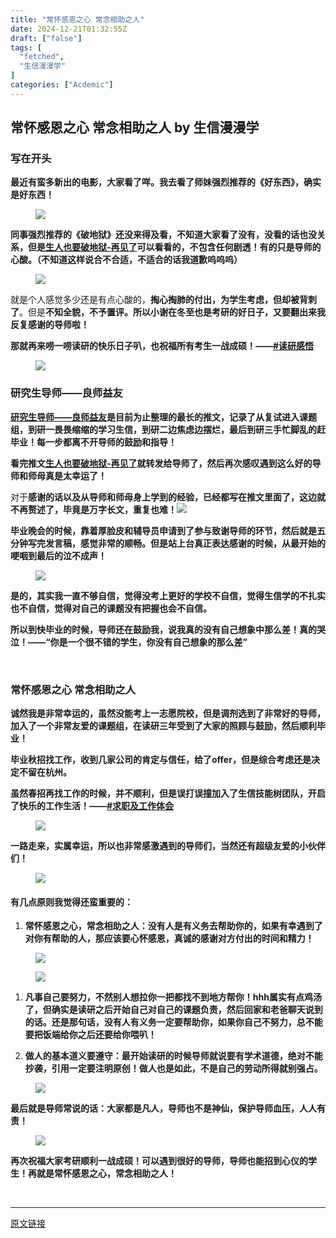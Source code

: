 ```yaml
---
title: "常怀感恩之心 常念相助之人"
date: 2024-12-21T01:32:55Z
draft: ["false"]
tags: [
  "fetched",
  "生信漫漫学"
]
categories: ["Acdemic"]
---
```

常怀感恩之心 常念相助之人 by 生信漫漫学
------
<div><section data-tool="mdnice编辑器" data-website="https://www.mdnice.com"><h3 data-tool="mdnice编辑器"><span data-cacheurl="" data-remoteid=""></span><span></span><span><span leaf="">写在开头</span></span><span></span></h3><p data-tool="mdnice编辑器"><strong><span leaf="">最近有蛮多新出的电影，大家看了咩。我去看了师妹强烈推荐的《好东西》，确实是好东西！</span></strong></p><figure data-tool="mdnice编辑器"><span leaf=""><img data-imgfileid="100007970" data-src="https://mmbiz.qpic.cn/sz_mmbiz_jpg/icQem1PXnP9bdn52qIU3nMfFRloegEwd6REOqgTn1VIH8fXkWHw1eWt9PRFfVNtbRQfp5SlnCURY4FiaWf6LwHOg/640?wx_fmt=jpeg&amp;from=appmsg" data-type="jpeg" src="https://mmbiz.qpic.cn/sz_mmbiz_jpg/icQem1PXnP9bdn52qIU3nMfFRloegEwd6REOqgTn1VIH8fXkWHw1eWt9PRFfVNtbRQfp5SlnCURY4FiaWf6LwHOg/640?wx_fmt=jpeg&amp;from=appmsg"></span></figure><p data-tool="mdnice编辑器"><strong><span leaf="">同事强烈推荐的《破地狱》还没来得及看，不知道大家看了没有，没看的话也没关系，但是</span><a href="https://mp.weixin.qq.com/s?__biz=MzI5NjUyNzkxMg==&amp;mid=2247496637&amp;idx=1&amp;sn=4a9bc37a30af011abad93fb5bfb072ec&amp;scene=21#wechat_redirect"><span leaf="">生人也要破地狱-再见了</span></a><span leaf="">可以看看的，不包含任何剧透！有的只是导师的心酸。（不知道这样说合不合适，不适合的话我道歉呜呜呜）</span></strong></p><figure data-tool="mdnice编辑器"><span leaf=""><img data-imgfileid="100007971" data-src="https://mmbiz.qpic.cn/sz_mmbiz_jpg/icQem1PXnP9bdn52qIU3nMfFRloegEwd6abSHL3ccmM2jjCUqgiatqDicPUia0PEJ4VjQLhX4cDeBUyPN7hrX1IdnA/640?wx_fmt=jpeg&amp;from=appmsg" data-type="jpeg" src="https://mmbiz.qpic.cn/sz_mmbiz_jpg/icQem1PXnP9bdn52qIU3nMfFRloegEwd6abSHL3ccmM2jjCUqgiatqDicPUia0PEJ4VjQLhX4cDeBUyPN7hrX1IdnA/640?wx_fmt=jpeg&amp;from=appmsg"></span></figure><p data-tool="mdnice编辑器"><span leaf="">就是个人感觉多少还是有点心酸的，</span><strong><span leaf="">掏心掏肺的付出，为学生考虑，但却被背刺了</span></strong><span leaf="">。但是</span><strong><span leaf="">不知全貌，不予置评。所以小谢在冬至也是考研的好日子，又要翻出来我反复感谢的导师啦！</span></strong></p><p data-tool="mdnice编辑器"><strong><span leaf="">那就再来唠一唠读研的快乐日子叭，也祝福所有考生一战成硕！——</span><a href="https://mp.weixin.qq.com/mp/appmsgalbum?__biz=MzkxOTI0Mjc3Mw==&amp;action=getalbum&amp;album_id=2996751287155441668&amp;scene=126&amp;sessionid=-476431330#wechat_redirect"><span leaf="">#读研感悟</span></a></strong></p><figure data-tool="mdnice编辑器"><span leaf=""><img data-imgfileid="100007969" data-src="https://mmbiz.qpic.cn/sz_mmbiz_png/icQem1PXnP9bdn52qIU3nMfFRloegEwd6ET1ZTaCuO92bvJnozLQ251OUErDSqPDoWWULlNyOU2iak84vErK9Ezw/640?wx_fmt=png&amp;from=appmsg" data-type="png" src="https://mmbiz.qpic.cn/sz_mmbiz_png/icQem1PXnP9bdn52qIU3nMfFRloegEwd6ET1ZTaCuO92bvJnozLQ251OUErDSqPDoWWULlNyOU2iak84vErK9Ezw/640?wx_fmt=png&amp;from=appmsg"></span></figure><h3 data-tool="mdnice编辑器"><span data-cacheurl="" data-remoteid=""></span><span></span><span><span leaf="">研究生导师——良师益友</span></span><span></span></h3><p data-tool="mdnice编辑器"><strong><a href="https://mp.weixin.qq.com/s?__biz=MzkxOTI0Mjc3Mw==&amp;mid=2247485819&amp;idx=1&amp;sn=0e6a20a0449f51a9788622891e4d24eb&amp;scene=21#wechat_redirect"><span leaf="">研究生导师——良师益友</span></a><span leaf="">是目前为止整理的最长的推文，记录了从复试进入课题组，到研一畏畏缩缩的学习生信，到研二边焦虑边摆烂，最后到研三手忙脚乱的赶毕业！每一步都离不开导师的鼓励和指导！</span></strong></p><p data-tool="mdnice编辑器"><strong><span leaf="">看完推文</span><a href="https://mp.weixin.qq.com/s?__biz=MzI5NjUyNzkxMg==&amp;mid=2247496637&amp;idx=1&amp;sn=4a9bc37a30af011abad93fb5bfb072ec&amp;scene=21#wechat_redirect"><span leaf="">生人也要破地狱-再见了</span></a><span leaf="">就转发给导师了，然后再次感叹遇到这么好的导师和师母真是太幸运了！</span></strong></p><p data-tool="mdnice编辑器"><span leaf="">对于</span><strong><span leaf="">感谢的话以及从导师和师母身上学到的经验，已经都写在推文里面了，这边就不再赘述了，毕竟是万字长文，重复也难！<img data-imgfileid="100007972" data-ratio="0.5650730411686588" data-src="https://mmbiz.qpic.cn/sz_mmbiz_jpg/icQem1PXnP9bdn52qIU3nMfFRloegEwd6iaUUrB8c9lRH9ibFjRYkSIgqxQg5ibq4DvoYbTQQc8sjib8vD7eqm4wIgw/640?wx_fmt=jpeg&amp;from=appmsg" data-type="jpeg" data-w="1506" src="https://mmbiz.qpic.cn/sz_mmbiz_jpg/icQem1PXnP9bdn52qIU3nMfFRloegEwd6iaUUrB8c9lRH9ibFjRYkSIgqxQg5ibq4DvoYbTQQc8sjib8vD7eqm4wIgw/640?wx_fmt=jpeg&amp;from=appmsg">  </span></strong></p><p data-tool="mdnice编辑器"><strong><span leaf="">毕业晚会的时候，靠着厚脸皮和辅导员申请到了参与致谢导师的环节，然后就是五分钟写完发言稿，感觉非常的顺畅。但是站上台真正表达感谢的时候，从最开始的哽咽到最后的泣不成声！</span></strong></p><figure data-tool="mdnice编辑器"><span leaf=""><img data-imgfileid="100007973" data-src="https://mmbiz.qpic.cn/sz_mmbiz_png/icQem1PXnP9bdn52qIU3nMfFRloegEwd6dG94sIPr9hd2QHUSQmIxBvyoZkGPuJ8PKQHRqZ0zicGvV2Q8H0LbicLA/640?wx_fmt=png&amp;from=appmsg" data-type="png" src="https://mmbiz.qpic.cn/sz_mmbiz_png/icQem1PXnP9bdn52qIU3nMfFRloegEwd6dG94sIPr9hd2QHUSQmIxBvyoZkGPuJ8PKQHRqZ0zicGvV2Q8H0LbicLA/640?wx_fmt=png&amp;from=appmsg"></span></figure><p data-tool="mdnice编辑器"><strong><span leaf="">是的，其实我一直不够自信，觉得没考上更好的学校不自信，觉得生信学的不扎实也不自信，觉得对自己的课题没有把握也会不自信。  </span></strong></p><p data-tool="mdnice编辑器"><strong><span leaf="">所以到快毕业的时候，导师还在鼓励我，说我真的没有自己想象中那么差！真的哭泣！——“你是一个很不错的学生，你没有自己想象的那么差”</span></strong></p><section nodeleaf=""><mp-common-videosnap data-pluginname="mpvideosnap" data-url="https://findermp.video.qq.com/251/20304/stodownload?encfilekey=oibeqyX228riaCwo9STVsGLPj9UYCicgttvueFoMGX5II2EzGxAs3C6QqAuz6VcibYeyy2gvVwW3NUwzm4QNB4b5jQbDMSgV6icWAbmor7vmwiboiaJ49Ric8sw1zOrd1JTReODQtVMYCpYDBPs&amp;token=2lt8WBSnjTnD21RWZYf01GK50etKqlJKPrukdFwfKucZNTiatVYHndusWfTkibS8sewNco0OxYouOHTboj7WY27N5ZZqHT4xgdeIYzjn9aluRGW5JDlEic3icfpAK7pAqufFEdnWrvicMOkCic8Pa0F6y2qEzFM4XEuR1mBXYdYGFZviak&amp;idx=1&amp;bizid=1023&amp;dotrans=0&amp;hy=SH&amp;m=7bcda8e598e828dba4b9109a86298ec8" data-headimgurl="http://wx.qlogo.cn/finderhead/iaRlzG8zy7BuibNjPIrzr1NjMh3tgUiaW6wyqSb4mYr4icbGI8lws9VCaYtWouVrSkGQcaGGv4TT4B8/0" data-username="v2_060000231003b20faec8c7e5801bc3dccb06ec30b07758a808b0b87d41c6dddb28413b6c74a1@finder" data-nickname="谢大飞呀" data-desc="浅看一下小哭包的致谢叭🙈" data-nonceid="10569497806787015947" data-width="1920" data-height="1088" data-type="video" data-id="export/UzFfAgtgekIEAQAAAAAAFz0MxJkZOgAAAAstQy6ubaLX4KHWvLEZgBPE5KNcYGZyDMSHzNPgMIumrt860adT3xqsFJAefg9r"></mp-common-videosnap></section><figure data-tool="mdnice编辑器"><span leaf=""><br></span></figure><h3 data-tool="mdnice编辑器"><span data-cacheurl="" data-remoteid=""></span><span></span><span><span leaf="">常怀感恩之心 常念相助之人</span></span><span></span></h3><p data-tool="mdnice编辑器"><strong><span leaf="">诚然我是非常幸运的，虽然没能考上一志愿院校，但是调剂选到了非常好的导师，加入了一个非常友爱的课题组，在读研三年受到了大家的照顾与鼓励，然后顺利毕业！</span></strong></p><p data-tool="mdnice编辑器"><strong><span leaf="">毕业秋招找工作，收到几家公司的肯定与信任，给了offer，但是综合考虑还是决定不留在杭州。</span></strong></p><p data-tool="mdnice编辑器"><strong><span leaf="">虽然春招再找工作的时候，并不顺利，但是误打误撞加入了生信技能树团队，开启了快乐的工作生活！——</span><a href="https://mp.weixin.qq.com/mp/appmsgalbum?__biz=MzkxOTI0Mjc3Mw==&amp;action=getalbum&amp;album_id=2918561185820852224&amp;scene=126&amp;sessionid=-476431330&amp;uin=&amp;key=&amp;devicetype=Windows+11+x64&amp;version=63090c11&amp;lang=zh_CN&amp;ascene=0"><span leaf="">#求职及工作体会</span></a></strong></p><figure data-tool="mdnice编辑器"><span leaf=""><img data-imgfileid="100007975" data-src="https://mmbiz.qpic.cn/sz_mmbiz_png/icQem1PXnP9bdn52qIU3nMfFRloegEwd6Bbrl4zeFA17vUTKibfv2AicpflgLulicIAs1TTZzrsNy5FDmwx4y61Klg/640?wx_fmt=png&amp;from=appmsg" data-type="png" src="https://mmbiz.qpic.cn/sz_mmbiz_png/icQem1PXnP9bdn52qIU3nMfFRloegEwd6Bbrl4zeFA17vUTKibfv2AicpflgLulicIAs1TTZzrsNy5FDmwx4y61Klg/640?wx_fmt=png&amp;from=appmsg"></span></figure><p data-tool="mdnice编辑器"><strong><span leaf="">一路走来，实属幸运，所以也非常感激遇到的导师们，当然还有超级友爱的小伙伴们！</span></strong></p><figure data-tool="mdnice编辑器"><span leaf=""><img data-imgfileid="100007974" data-src="https://mmbiz.qpic.cn/sz_mmbiz_jpg/icQem1PXnP9bdn52qIU3nMfFRloegEwd6ibibLF8eJwxic9qOMcKnYJdCvzFjPDia9vic1jMbKyf4RLwdgVesgicIlG5Q/640?wx_fmt=jpeg&amp;from=appmsg" data-type="jpeg" src="https://mmbiz.qpic.cn/sz_mmbiz_jpg/icQem1PXnP9bdn52qIU3nMfFRloegEwd6ibibLF8eJwxic9qOMcKnYJdCvzFjPDia9vic1jMbKyf4RLwdgVesgicIlG5Q/640?wx_fmt=jpeg&amp;from=appmsg"></span></figure><h4 data-tool="mdnice编辑器"><span></span><span><span leaf="">有几点原则我觉得还蛮重要的：</span></span><span></span></h4><ol><li><section><strong><span leaf="">常怀感恩之心，常念相助之人：没有人是有义务去帮助你的，如果有幸遇到了对你有帮助的人，那应该要心怀感恩，真诚的感谢对方付出的时间和精力！</span></strong></section></li></ol><figure data-tool="mdnice编辑器"><span leaf=""><img data-imgfileid="100007978" data-src="https://mmbiz.qpic.cn/sz_mmbiz_png/icQem1PXnP9bdn52qIU3nMfFRloegEwd6rvrJFUniaYbQfARMs9No4JbkdSDZhH2EThkELxC8wBagiaCAjgmWpqzw/640?wx_fmt=png&amp;from=appmsg" data-type="png" src="https://mmbiz.qpic.cn/sz_mmbiz_png/icQem1PXnP9bdn52qIU3nMfFRloegEwd6rvrJFUniaYbQfARMs9No4JbkdSDZhH2EThkELxC8wBagiaCAjgmWpqzw/640?wx_fmt=png&amp;from=appmsg"></span></figure><figure data-tool="mdnice编辑器"><span leaf=""><img data-imgfileid="100007977" data-src="https://mmbiz.qpic.cn/sz_mmbiz_png/icQem1PXnP9bdn52qIU3nMfFRloegEwd6QtYFKpk1GtEGbHNtJ1aibIWHaRzyS3FojNoZhTy0SH6ibLMd2AjxLhvQ/640?wx_fmt=png&amp;from=appmsg" data-type="png" src="https://mmbiz.qpic.cn/sz_mmbiz_png/icQem1PXnP9bdn52qIU3nMfFRloegEwd6QtYFKpk1GtEGbHNtJ1aibIWHaRzyS3FojNoZhTy0SH6ibLMd2AjxLhvQ/640?wx_fmt=png&amp;from=appmsg"></span></figure><ol><li><section><p><strong><span leaf="">凡事自己要努力，不然别人想拉你一把都找不到地方帮你！hhh属实有点鸡汤了，但确实是读研之后开始自己对自己的课题负责，然后回家和老爸聊天说到的话。还是那句话，没有人有义务一定要帮助你，如果你自己不努力，总不能要把饭端给你之后还要给你喂叭！</span></strong></p></section></li><li><section><p><strong><span leaf="">做人的基本道义要遵守：最开始读研的时候导师就说要有学术道德，绝对不能抄袭，引用一定要注明原创！做人也是如此，不是自己的劳动所得就别强占。</span></strong></p></section></li></ol><figure data-tool="mdnice编辑器"><span leaf=""><img data-imgfileid="100007976" data-src="https://mmbiz.qpic.cn/sz_mmbiz_png/icQem1PXnP9bdn52qIU3nMfFRloegEwd6RuT1zY2LzujTkGVw3IchhgpXmpKUUjahmS18zcqE2R7icjic4yiaY3zyA/640?wx_fmt=png&amp;from=appmsg" data-type="png" src="https://mmbiz.qpic.cn/sz_mmbiz_png/icQem1PXnP9bdn52qIU3nMfFRloegEwd6RuT1zY2LzujTkGVw3IchhgpXmpKUUjahmS18zcqE2R7icjic4yiaY3zyA/640?wx_fmt=png&amp;from=appmsg"></span></figure><p data-tool="mdnice编辑器"><strong><span leaf="">最后就是导师常说的话：大家都是凡人，导师也不是神仙，保护导师血压，人人有责！</span></strong></p><figure data-tool="mdnice编辑器"><span leaf=""><img data-imgfileid="100007983" data-src="https://mmbiz.qpic.cn/sz_mmbiz_jpg/icQem1PXnP9bdn52qIU3nMfFRloegEwd6pOlNc1LV0JhdGhChszXpBLEStQxypX13M8sx8K6Wa9uwQ9OneqADHw/640?wx_fmt=jpeg&amp;from=appmsg" data-type="jpeg" src="https://mmbiz.qpic.cn/sz_mmbiz_jpg/icQem1PXnP9bdn52qIU3nMfFRloegEwd6pOlNc1LV0JhdGhChszXpBLEStQxypX13M8sx8K6Wa9uwQ9OneqADHw/640?wx_fmt=jpeg&amp;from=appmsg"></span></figure><p data-tool="mdnice编辑器"><strong><span leaf="">再次祝福大家考研顺利一战成硕！可以遇到很好的导师，导师也能招到心仪的学生！再就是常怀感恩之心，常念相助之人！</span></strong></p></section><section><span leaf=""><br></span></section><p><mp-style-type data-value="3"></mp-style-type></p></div>  
<hr>
<a href="https://mp.weixin.qq.com/s/QkQ_lriA38gf6SSQUlRnkQ",target="_blank" rel="noopener noreferrer">原文链接</a>
